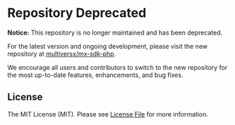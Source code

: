 # Repository Deprecated

**Notice:** This repository is no longer maintained and has been deprecated.

For the latest version and ongoing development, please visit the new repository at [multiversx/mx-sdk-php](https://github.com/multiversx/mx-sdk-php).

We encourage all users and contributors to switch to the new repository for the most up-to-date features, enhancements, and bug fixes.

## License

The MIT License (MIT). Please see [License File](LICENSE.md) for more information.
